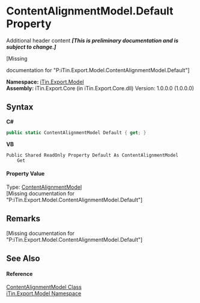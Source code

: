 # ContentAlignmentModel.Default Property 
Additional header content _**\[This is preliminary documentation and is subject to change.\]**_

\[Missing <summary> documentation for "P:iTin.Export.Model.ContentAlignmentModel.Default"\]

**Namespace:**&nbsp;<a href="ef57ffcc-e95e-b212-5a46-9aa6f5a3511f">iTin.Export.Model</a><br />**Assembly:**&nbsp;iTin.Export.Core (in iTin.Export.Core.dll) Version: 1.0.0.0 (1.0.0.0)

## Syntax

**C#**<br />
``` C#
public static ContentAlignmentModel Default { get; }
```

**VB**<br />
``` VB
Public Shared ReadOnly Property Default As ContentAlignmentModel
	Get
```


#### Property Value
Type: <a href="4fa0d6ba-6ed0-1abd-854c-c1a933029d43">ContentAlignmentModel</a><br />\[Missing <value> documentation for "P:iTin.Export.Model.ContentAlignmentModel.Default"\]

## Remarks
\[Missing <remarks> documentation for "P:iTin.Export.Model.ContentAlignmentModel.Default"\]

## See Also


#### Reference
<a href="4fa0d6ba-6ed0-1abd-854c-c1a933029d43">ContentAlignmentModel Class</a><br /><a href="ef57ffcc-e95e-b212-5a46-9aa6f5a3511f">iTin.Export.Model Namespace</a><br />